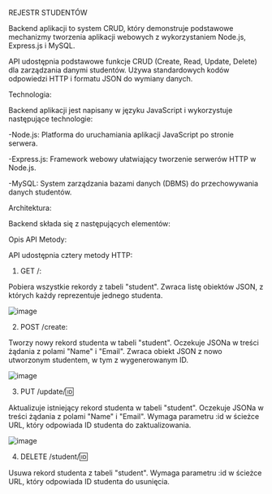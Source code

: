 
REJESTR STUDENTÓW

Backend aplikacji to system CRUD, który demonstruje podstawowe mechanizmy tworzenia aplikacji webowych z wykorzystaniem Node.js, Express.js i MySQL.

API udostępnia podstawowe funkcje CRUD (Create, Read, Update, Delete) dla zarządzania danymi studentów. Używa standardowych kodów odpowiedzi HTTP i formatu JSON do wymiany danych.


Technologia:

Backend aplikacji jest napisany w języku JavaScript i wykorzystuje następujące technologie:

-Node.js: Platforma do uruchamiania aplikacji JavaScript po stronie serwera.

-Express.js: Framework webowy ułatwiający tworzenie serwerów HTTP w Node.js.

-MySQL: System zarządzania bazami danych (DBMS) do przechowywania danych studentów.

Architektura:

Backend składa się z następujących elementów:

Opis API
Metody:

API udostępnia cztery metody HTTP:

1. GET /:

Pobiera wszystkie rekordy z tabeli "student".
Zwraca listę obiektów JSON, z których każdy reprezentuje jednego studenta.

![image](https://github.com/AnnaPielok/STUDENT/assets/124499788/1443bd2a-46d0-4369-b3f5-f73cf35606f7)


2. POST /create:

Tworzy nowy rekord studenta w tabeli "student".
Oczekuje JSONa w treści żądania z polami "Name" i "Email".
Zwraca obiekt JSON z nowo utworzonym studentem, w tym z wygenerowanym ID.

![image](https://github.com/AnnaPielok/STUDENT/assets/124499788/b71d21c7-99de-4959-aae5-698984eb8718)


3. PUT /update/:id:

Aktualizuje istniejący rekord studenta w tabeli "student".
Oczekuje JSONa w treści żądania z polami "Name" i "Email".
Wymaga parametru :id w ścieżce URL, który odpowiada ID studenta do zaktualizowania.

![image](https://github.com/AnnaPielok/STUDENT/assets/124499788/2c303ef2-6d01-4abf-926b-304d969c079a)

4. DELETE /student/:id:

Usuwa rekord studenta z tabeli "student".
Wymaga parametru :id w ścieżce URL, który odpowiada ID studenta do usunięcia.

